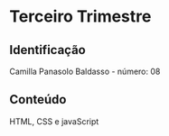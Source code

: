 # Terceiro Trimestre

## Identificação
Camilla Panasolo Baldasso - número: 08

## Conteúdo
HTML, CSS e javaScript
